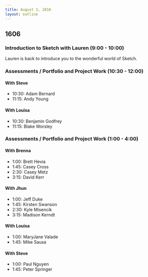 ```yaml
---
title: August 3, 2016
layout: outline
---
```


## 1606

### Introduction to Sketch with Lauren (9:00 - 10:00)

Lauren is back to introduce you to the wonderful world of Sketch.

### Assessments / Portfolio and Project Work (10:30 - 12:00)

#### With Steve

- 10:30: Adam Bernard
- 11:15: Andy Young

#### With Louisa

- 10:30: Benjamin Godfrey
- 11:15: Blake Worsley

### Assessments / Portfolio and Project Work (1:00 - 4:00)

#### With Brenna

- 1:00: Brett Hevia
- 1:45: Casey Cross
- 2:30: Casey Metz
- 3:15: David Kerr

#### With Jhun

- 1:00: Jeff Duke
- 1:45: Kirsten Swanson
- 2:30: Kyle Misencik
- 3:15: Madison Kerndt

#### With Louisa

- 1:00: MaryJane Valade
- 1:45: Mike Sausa

#### With Steve

- 1:00: Paul Nguyen
- 1:45: Peter Springer

